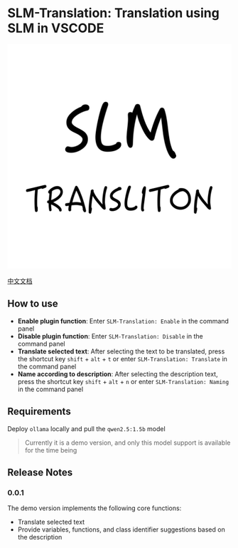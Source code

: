 # SLM-Translation: Translation using SLM in VSCODE

![icon](icon.png)

[中文文档](README_ZH.md)

## How to use

-   **Enable plugin function**: Enter `SLM-Translation: Enable` in the command panel
-   **Disable plugin function**: Enter `SLM-Translation: Disable` in the command panel
-   **Translate selected text**: After selecting the text to be translated, press the shortcut key `shift` + `alt` + `t` or enter `SLM-Translation: Translate` in the command panel
-   **Name according to description**: After selecting the description text, press the shortcut key `shift` + `alt` + `n` or enter `SLM-Translation: Naming` in the command panel

## Requirements

Deploy `ollama` locally and pull the `qwen2.5:1.5b` model

> Currently it is a demo version, and only this model support is available for the time being

## Release Notes

### 0.0.1

The demo version implements the following core functions:

-   Translate selected text
-   Provide variables, functions, and class identifier suggestions based on the description
